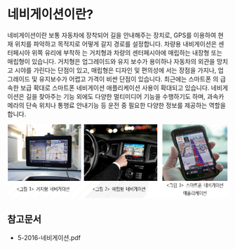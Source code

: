 # 네비게이션이란?
 네비게이션이란 보통 자동차에 장착되어 길을 안내해주는 장치로, GPS를 이용하여 현재 위치를 파악하고 목적지로 어떻게 갈지 경로를 설정합니다. 차량용 내비게이션은 센터페시아 위쪽 유리에 부착하 는 거치형과 차량의 센터페시아에 매립하는 내장형 또는 매립형이 있습니다. 
 거치형은 업그레이드와 유지 보수가 용이하나 자동차의 외관을 망치고 시야를 가린다는 단점이 있고, 매립형은 디자인 및 편의성에 서는 장점을 가지나, 업그레이드 및 유지보수가 어렵고 가격이 비싼 단점이 있습니다.
 최근에는 스마트폰 의 급속한 보급 확대로 스마트폰 네비게이션 애플리케이션 사용이 확대되고 있습니다. 
 네비게이션은 길을 찾아주는 기능 외에도 다양한 멀티미디어 기능을 수행하기도 하며, 과속카메라의 단속 위치나 통행료 안내기능 등 운전 중 필요한 다양한 정보를 제공하는 역할을 합니다.

![ ](./images/네비게이션_Q1_1_1.PNG) 

## 참고문서
- 5-2016-네비게이션.pdf
